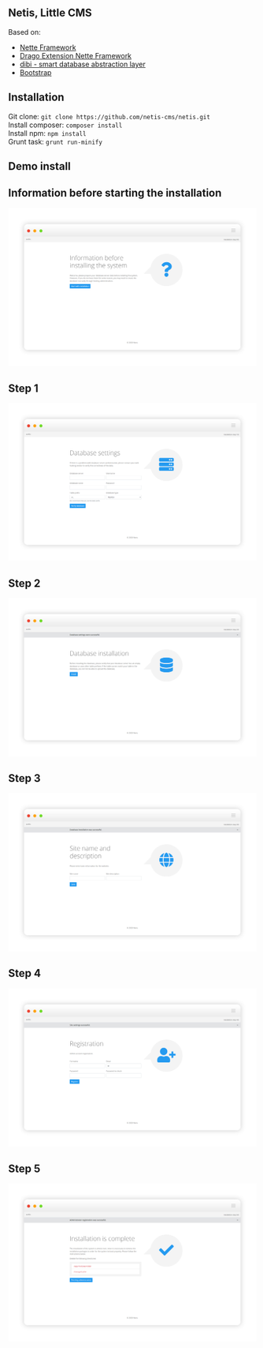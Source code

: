 ## Netis, Little CMS

Based on:
- [Nette Framework](https://github.com/nette/nette)
- [Drago Extension Nette Framework](https://github.com/drago-ex)
- [dibi - smart database abstraction layer](https://github.com/dg/dibi)
- [Bootstrap](https://github.com/twbs/bootstrap)

## Installation

Git clone: ```git clone https://github.com/netis-cms/netis.git```  
Install composer: ```composer install```  
Install npm: ```npm install```  
Grunt task: ```grunt run-minify```

## Demo install

## Information before starting the installation

![Screenshot](https://raw.githubusercontent.com/netis-cms/netis/master/assets/steps/step0.png)

## Step 1

![Screenshot](https://raw.githubusercontent.com/netis-cms/netis/master/assets/steps/step1.png)

## Step 2

![Screenshot](https://raw.githubusercontent.com/netis-cms/netis/master/assets/steps/step2.png)

## Step 3

![Screenshot](https://raw.githubusercontent.com/netis-cms/netis/master/assets/steps/step3.png)

## Step 4

![Screenshot](https://raw.githubusercontent.com/netis-cms/netis/master/assets/steps/step4.png)

## Step 5

![Screenshot](https://raw.githubusercontent.com/netis-cms/netis/master/assets/steps/step5.png)

